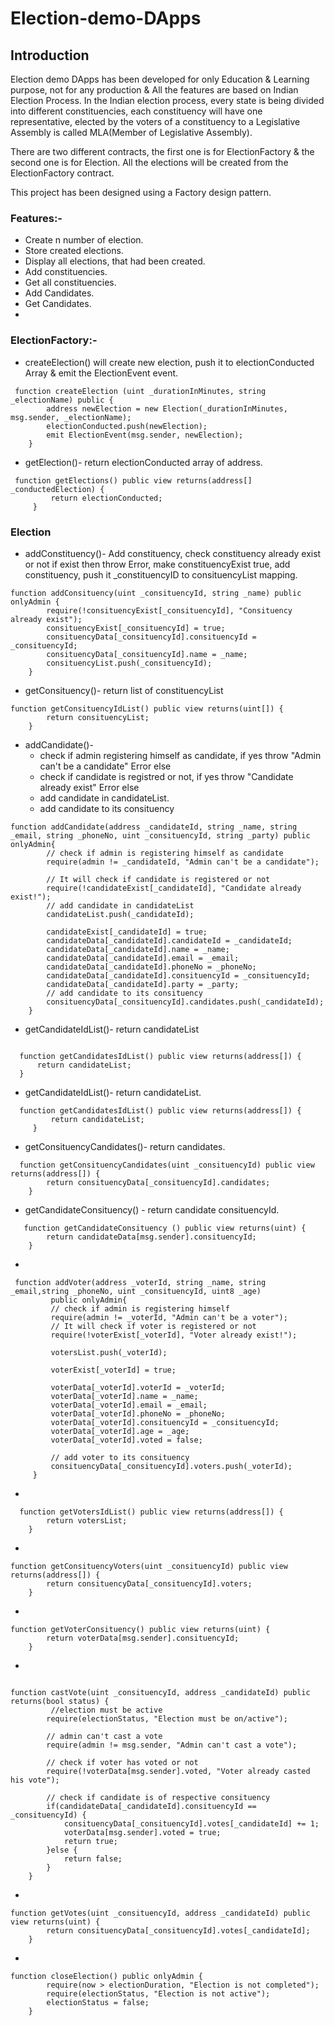 # Election-demo-DApps

## Introduction
Election demo DApps has been developed for only Education & Learning purpose, not for any production & All the features are based on Indian Election Process. In the Indian election process, every state is being divided into different constituencies, each constituency will have one representative, elected by the voters of a constituency to a Legislative Assembly is called MLA(Member of Legislative Assembly).

There are two different contracts, the first one is for ElectionFactory & the second one is for Election. All the elections will be created from the ElectionFactory contract. 

This project has been designed using a Factory design pattern.

### Features:-
* Create n number of election.
* Store created elections.
* Display all elections, that had been created.
* Add constituencies.
* Get all constituencies.
* Add Candidates.
* Get Candidates.
* 


### ElectionFactory:-

* createElection() will create new election, push it to electionConducted Array & emit the ElectionEvent event.
```solidity 
 function createElection (uint _durationInMinutes, string _electionName) public {
        address newElection = new Election(_durationInMinutes, msg.sender, _electionName);
        electionConducted.push(newElection);
        emit ElectionEvent(msg.sender, newElection);
    }
```
 * getElection()- return electionConducted array of address. 
 
 ```solidity  
  function getElections() public view returns(address[] _conductedElection) {
          return electionConducted;
      }
 ```
### Election

* addConstituency()- Add constituency, check constituency already exist or not if exist then throw Error, make constituencyExist true, add constituency, push it _constituencyID to consituencyList mapping.

```solidity
function addConsituency(uint _consituencyId, string _name) public onlyAdmin {
        require(!consituencyExist[_consituencyId], "Consituency already exist");
        consituencyExist[_consituencyId] = true; 
        consituencyData[_consituencyId].consituencyId = _consituencyId;
        consituencyData[_consituencyId].name = _name;
        consituencyList.push(_consituencyId);
    }
```
* getConsituency()- return list of constituencyList
```solidity
function getConsituencyIdList() public view returns(uint[]) {
        return consituencyList;
    }
```
* addCandidate()- 
  * check if admin registering himself as candidate, if yes throw "Admin can't be a candidate" Error else 
  * check if candidate is registred or not, if yes throw "Candidate already exist" Error else
  * add candidate in candidateList.
  * add candidate to its consituency  
```solidity
function addCandidate(address _candidateId, string _name, string _email, string _phoneNo, uint _consituencyId, string _party) public onlyAdmin{
        // check if admin is registering himself as candidate
        require(admin != _candidateId, "Admin can't be a candidate");
        
        // It will check if candidate is registered or not
        require(!candidateExist[_candidateId], "Candidate already exist!");
        // add candidate in candidateList
        candidateList.push(_candidateId);
            
        candidateExist[_candidateId] = true;
        candidateData[_candidateId].candidateId = _candidateId;
        candidateData[_candidateId].name = _name;
        candidateData[_candidateId].email = _email;
        candidateData[_candidateId].phoneNo = _phoneNo;
        candidateData[_candidateId].consituencyId = _consituencyId;
        candidateData[_candidateId].party = _party;
        // add candidate to its consituency
        consituencyData[_consituencyId].candidates.push(_candidateId);
    }
  ```
  * getCandidateIdList()- return candidateList
  ```-solidity
    
    function getCandidatesIdList() public view returns(address[]) {
        return candidateList;
    }
```
*  getCandidateIdList()- return candidateList.

```solidity
  function getCandidatesIdList() public view returns(address[]) {
         return candidateList;
     }
```

* getConsituencyCandidates()- return candidates.

```solidity
  function getConsituencyCandidates(uint _consituencyId) public view returns(address[]) {
        return consituencyData[_consituencyId].candidates;
    }

```
* getCandidateConsituency() - return candidate consituencyId.
```solidity
   function getCandidateConsituency () public view returns(uint) {
        return candidateData[msg.sender].consituencyId;
    }
```
*

```solidity
 function addVoter(address _voterId, string _name, string _email,string _phoneNo, uint _consituencyId, uint8 _age) 
         public onlyAdmin{
         // check if admin is registering himself
         require(admin != _voterId, "Admin can't be a voter");
         // It will check if voter is registered or not
         require(!voterExist[_voterId], "Voter already exist!");

         votersList.push(_voterId);

         voterExist[_voterId] = true;

         voterData[_voterId].voterId = _voterId;
         voterData[_voterId].name = _name;
         voterData[_voterId].email = _email;
         voterData[_voterId].phoneNo = _phoneNo;
         voterData[_voterId].consituencyId = _consituencyId;
         voterData[_voterId].age = _age;
         voterData[_voterId].voted = false;

         // add voter to its consituency
         consituencyData[_consituencyId].voters.push(_voterId);
     }

```
*
```solidity
  function getVotersIdList() public view returns(address[]) {
        return votersList;
    }
```
*
```solidity
function getConsituencyVoters(uint _consituencyId) public view returns(address[]) {
        return consituencyData[_consituencyId].voters;
    }
```
*
```solidity
function getVoterConsituency() public view returns(uint) {
        return voterData[msg.sender].consituencyId;
    }
```
*
```solidity

function castVote(uint _consituencyId, address _candidateId) public returns(bool status) {
         //election must be active
        require(electionStatus, "Election must be on/active");

        // admin can't cast a vote
        require(admin != msg.sender, "Admin can't cast a vote");

        // check if voter has voted or not
        require(!voterData[msg.sender].voted, "Voter already casted his vote");
        
        // check if candidate is of respective consituency
        if(candidateData[_candidateId].consituencyId == _consituencyId) {
            consituencyData[_consituencyId].votes[_candidateId] += 1;
            voterData[msg.sender].voted = true;
            return true;
        }else {
            return false;
        }
    }
```
*
```solidity
function getVotes(uint _consituencyId, address _candidateId) public view returns(uint) {
        return consituencyData[_consituencyId].votes[_candidateId];
    }

```
*
```solidity
function closeElection() public onlyAdmin {
        require(now > electionDuration, "Election is not completed");
        require(electionStatus, "Election is not active");
        electionStatus = false;
    }

```








    
